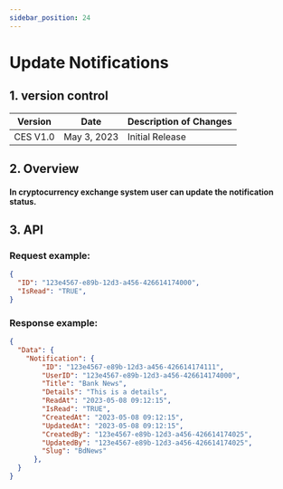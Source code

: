 ```yaml
---
sidebar_position: 24
---
```


# Update Notifications

## 1. version control

| Version  | Date        | Description of Changes |
| -------- | ----------- | ---------------------- |
| CES V1.0 | May 3, 2023 | Initial Release        |

## 2. Overview

#### In cryptocurrency exchange system user can update the notification status.

## 3. API

### Request example:

```json
{
  "ID": "123e4567-e89b-12d3-a456-426614174000",
  "IsRead": "TRUE",
}
```

### Response example:

```json
{
  "Data": {
    "Notification": {
        "ID": "123e4567-e89b-12d3-a456-426614174111",
        "UserID": "123e4567-e89b-12d3-a456-426614174000",
        "Title": "Bank News",
        "Details": "This is a details",
        "ReadAt": "2023-05-08 09:12:15",
        "IsRead": "TRUE",
        "CreatedAt": "2023-05-08 09:12:15",
        "UpdatedAt": "2023-05-08 09:12:15",
        "CreatedBy": "123e4567-e89b-12d3-a456-426614174025",
        "UpdatedBy": "123e4567-e89b-12d3-a456-426614174025",
        "Slug": "BdNews"
      },
  }
}
```
